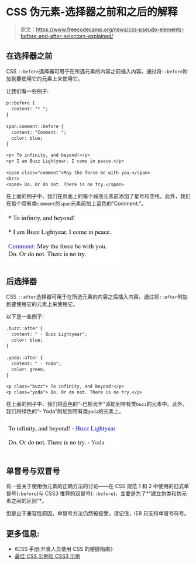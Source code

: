 # CSS 伪元素-选择器之前和之后的解释

> 原文：<https://www.freecodecamp.org/news/css-pseudo-elements-before-and-after-selectors-explained/>

## **在选择器**之前

CSS `::before`选择器可用于在所选元素的内容之前插入内容。通过将`::before`附加到要使用它的元素上来使用它。

让我们看一些例子:

```
p::before { 
  content: "* ";
}

span.comment::before {
  content: "Comment: ";
  color: blue;
}
```

```
<p> To infinity, and beyond!</p>
<p> I am Buzz Lightyear. I come in peace.</p>

<span class="comment">May the force be with you.</span>
<br/>
<span> Do. Or do not. There is no try.</span>
```

在上面的例子中，我们在页面上的每个段落元素前添加了星号和空格。此外，我们在每个带有类`comment`的`span`元素前加上蓝色的“Comment:”。

![image-186](img/50601372e682c8a9bbbea4229622f353.png)

## 后选择器

CSS `::after`选择器可用于在所选元素的内容之后插入内容。通过将`::after`附加到要使用它的元素上来使用它。

以下是一些例子:

```
.buzz::after { 
  content: " - Buzz Lightyear";
  color: blue;
}

.yoda::after { 
  content: " - Yoda";
  color: green;
}
```

```
<p class="buzz"> To infinity, and beyond!</p>
<p class="yoda"> Do. Or do not. There is no try.</p>
```

在上面的例子中，我们将蓝色的"-巴斯光年"添加到带有类`buzz`的元素中。此外，我们将绿色的“- Yoda”附加到带有类`yoda`的元素上。

![image-185](img/1c413cd5d7d1d39ef1001cde149132d7.png)

## 单冒号与双冒号

有一些关于使用伪元素的正确方法的讨论——在 CSS 规范 1 和 2 中使用的旧式单冒号(`:before`)与 CSS3 推荐的双冒号(`::before`)，主要是为了*“建立伪类和伪元素之间的区别”*。

但是出于兼容性原因，单冒号方法仍然被接受。请记住，IE8 只支持单冒号符号。

## 更多信息:

*   《CSS 手册:开发人员使用 CSS 的便捷指南》
*   [最佳 CSS 示例和 CSS3 示例](https://www.freecodecamp.org/news/css-example-css3/#background-color-example)